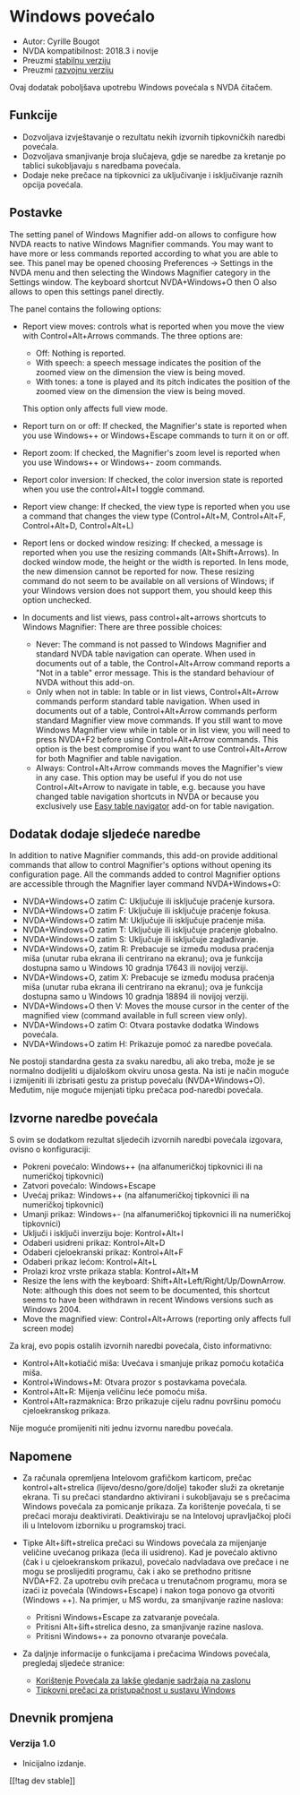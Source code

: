 # Windows povećalo #

* Autor: Cyrille Bougot
* NVDA kompatibilnost: 2018.3 i novije
* Preuzmi [stabilnu verziju][1]
* Preuzmi [razvojnu verziju][2]

Ovaj dodatak poboljšava upotrebu Windows povećala s NVDA čitačem.


## Funkcije

* Dozvoljava izvještavanje o rezultatu nekih izvornih tipkovničkih naredbi
  povećala.
* Dozvoljava smanjivanje broja slučajeva, gdje se naredbe za kretanje po
  tablici sukobljavaju s naredbama povećala.
* Dodaje neke prečace na tipkovnici za uključivanje i isključivanje raznih
  opcija povećala.


## Postavke

The setting panel of Windows Magnifier add-on allows to configure how NVDA reacts to native Windows Magnifier commands.
You may want to have more or less commands reported according to what you are able to see.
This panel may be opened choosing Preferences -> Settings in the NVDA menu and then selecting the Windows Magnifier category in the Settings window.
The keyboard shortcut NVDA+Windows+O then O also allows to open this settings panel directly.

The panel contains the following options:

* Report view moves: controls what is reported when you move the view with
  Control+Alt+Arrows commands. The three options are:
  
    * Off: Nothing is reported.
    * With speech: a speech message indicates the position of the zoomed
      view on the dimension the view is being moved.
    * With tones: a tone is played and its pitch indicates the position of
      the zoomed view on the dimension the view is being moved.
  
  This option only affects full view mode.
  
* Report turn on or off: If checked, the Magnifier's state is reported when
  you use Windows++ or Windows+Escape commands to turn it on or off.
* Report zoom: If checked, the Magnifier's zoom level is reported when you
  use Windows++ or Windows+- zoom commands.
* Report color inversion: If checked, the color inversion state is reported
  when you use the control+Alt+I toggle command.
* Report view change: If checked, the view type is reported when you use a
  command that changes the view type (Control+Alt+M, Control+Alt+F,
  Control+Alt+D, Control+Alt+L)
* Report lens or docked window resizing: If checked, a message is reported
  when you use the resizing commands (Alt+Shift+Arrows).  In docked window
  mode, the height or the width is reported.  In lens mode, the new
  dimension cannot be reported for now.  These resizing command do not seem
  to be available on all versions of Windows; if your Windows version does
  not support them, you should keep this option unchecked.
* In documents and list views, pass control+alt+arrows shortcuts to Windows
  Magnifier: There are three possible choices:
  
    * Never: The command is not passed to Windows Magnifier and standard
      NVDA table navigation can operate.  When used in documents out of a
      table, the Control+Alt+Arrow command reports a "Not in a table" error
      message.  This is the standard behaviour of NVDA without this add-on.
    * Only when not in table: In table or in list views, Control+Alt+Arrow
      commands perform standard table navigation.  When used in documents
      out of a table, Control+Alt+Arrow commands perform standard Magnifier
      view move commands.  If you still want to move Windows Magnifier view
      while in table or in list view, you will need to press NVDA+F2 before
      using Control+Alt+Arrow commands.  This option is the best compromise
      if you want to use Control+Alt+Arrow for both Magnifier and table
      navigation.
    * Always: Control+Alt+Arrow commands moves the Magnifier's view in any
      case.  This option may be useful if you do not use Control+Alt+Arrow
      to navigate in table, e.g. because you have changed table navigation
      shortcuts in NVDA or because you exclusively use [Easy table
      navigator][5] add-on for table navigation.


## Dodatak dodaje sljedeće naredbe

In addition to native Magnifier commands, this add-on provide additional
commands that allow to control Magnifier's options without opening its
configuration page.  All the commands added to control Magnifier options are
accessible through the Magnifier layer command NVDA+Windows+O:

* NVDA+Windows+O zatim C: Uključuje ili isključuje praćenje kursora.
* NVDA+Windows+O zatim F: Uključuje ili isključuje praćenje fokusa.
* NVDA+Windows+O zatim M: Uključuje ili isključuje praćenje miša.
* NVDA+Windows+O zatim T: Uključuje ili isključuje praćenje globalno.
* NVDA+Windows+O zatim S: Uključuje ili isključuje zaglađivanje.
* NVDA+Windows+O, zatim R: Prebacuje se između modusa praćenja miša (unutar
  ruba ekrana ili centrirano na ekranu); ova je funkcija dostupna samo u
  Windows 10 gradnja 17643 ili novijoj verziji.
* NVDA+Windows+O, zatim X: Prebacuje se između modusa praćenja miša (unutar
  ruba ekrana ili centrirano na ekranu); ova je funkcija dostupna samo u
  Windows 10 gradnja 18894 ili novijoj verziji.
* NVDA+Windows+O then V: Moves the mouse cursor in the center of the
  magnified view (command available in full screen view only).
* NVDA+Windows+O zatim O: Otvara postavke dodatka Windows povećala.
* NVDA+Windows+O zatim H: Prikazuje pomoć za naredbe povećala.

Ne postoji standardna gesta za svaku naredbu, ali ako treba, može je se
normalno dodijeliti u dijaloškom okviru unosa gesta. Na isti je način moguće
i izmijeniti ili izbrisati gestu za pristup povećalu
(NVDA+Windows+O). Međutim, nije moguće mijenjati tipku prečaca pod-naredbi
povećala.


## Izvorne naredbe povećala

S ovim se dodatkom rezultat sljedećih izvornih naredbi povećala izgovara,
ovisno o konfiguraciji:

* Pokreni povećalo: Windows++ (na alfanumeričkoj tipkovnici ili na
  numeričkoj tipkovnici)
* Zatvori povećalo: Windows+Escape
* Uvećaj prikaz: Windows++ (na alfanumeričkoj tipkovnici ili na numeričkoj
  tipkovnici)
* Umanji prikaz: Windows+- (na alfanumeričkoj tipkovnici ili na numeričkoj
  tipkovnici)
* Uključi i isključi inverziju boje: Kontrol+Alt+I
* Odaberi usidreni prikaz: Kontrol+Alt+D
* Odaberi cjeloekranski prikaz: Kontrol+Alt+F
* Odaberi prikaz lećom: Kontrol+Alt+L
* Prolazi kroz vrste prikaza stabla: Kontrol+Alt+M
* Resize the lens with the keyboard: Shift+Alt+Left/Right/Up/DownArrow.
  Note: although this does not seem to be documented, this shortcut seems to
  have been withdrawn in recent Windows versions such as Windows 2004.
* Move the magnified view: Control+Alt+Arrows (reporting only affects full
  screen mode)

Za kraj, evo popis ostalih izvornih naredbi povećala, čisto informativno:

* Kontrol+Alt+kotiačić miša: Uvećava i smanjuje prikaz pomoću kotačića miša.
* Kontrol+Windows+M: Otvara prozor s postavkama povećala.
* Kontrol+Alt+R: Mijenja veličinu leće pomoću miša.
* Kontrol+Alt+razmaknica: Brzo prikazuje cijelu radnu površinu pomoću
  cjeloekranskog prikaza.

Nije moguće promijeniti niti jednu izvornu naredbu povećala.


## Napomene

* Za računala opremljena Intelovom grafičkom karticom, prečac
  kontrol+alt+strelica (lijevo/desno/gore/dolje) također služi za okretanje
  ekrana. Ti su prečaci standardno aktivirani i sukobljavaju se s prečacima
  Windows povećala za pomicanje prikaza. Za korištenje povećala, ti se
  prečaci moraju deaktivirati. Deaktiviraju se na Intelovoj upravljačkoj
  ploči ili u Intelovom izborniku u programskoj traci.
* Tipke Alt+šift+strelica prečaci su Windows povećala za mijenjanje veličine
  uvećanog prikaza (leća ili usidreno). Kad je povećalo aktivno (čak i u
  cjeloekranskom prikazu), povećalo nadvladava ove prečace i ne mogu se
  proslijediti programu, čak i ako se prethodno pritisne NVDA+F2. Za
  upotrebu ovih prečaca u trenutačnom programu, mora se izaći iz povećala
  (Windows+Escape) i nakon toga ponovo ga otvoriti (Windows ++). Na primjer,
  u MS wordu, za smanjivanje razine naslova:
  
    * Pritisni Windows+Escape za zatvaranje povećala.
    * Pritisni Alt+šift+strelica desno, za smanjivanje razine naslova.
    * Pritisni Windows++ za ponovno otvaranje povećala.

* Za daljnje informacije o funkcijama i prečacima Windows povećala,
  pregledaj sljedeće stranice:

    * [Korištenje Povećala za lakše gledanje sadržaja na
      zaslonu](https://support.microsoft.com/hr-hr/windows/kori%C5%A1tenje-pove%C4%87ala-za-lak%C5%A1e-gledanje-sadr%C5%BEaja-na-zaslonu-414948ba-8b1c-d3bd-8615-0e5e32204198)
    * [Tipkovni prečaci za pristupačnost u sustavu Windows][4]


## Dnevnik promjena

### Verzija 1.0

* Inicijalno izdanje.

[[!tag dev stable]]

[1]: https://addons.nvda-project.org/files/get.php?file=winmag

[2]: https://addons.nvda-project.org/files/get.php?file=winmag-dev

[4]: https://support.microsoft.com/hr-hr/help/13810

[5]: https://addons.nvda-project.org/addons/easyTableNavigator.hr.html
